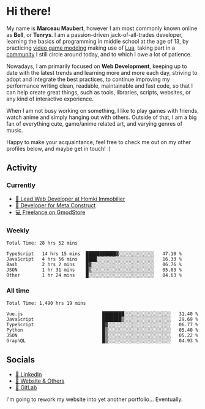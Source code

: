 # Hi there!

My name is **Marceau Maubert**, however I am most commonly known online as **Bell**, or **Tenrys**. I am a passion-driven jack-of-all-trades developer, learning the basics of programming in middle school at the age of 13, by practicing [video game modding](https://garrysmod.com) making use of [Lua](https://lua.org), taking part in a [community](https://metastruct.net) I still circle around today, and to which I owe a lot of patience.

Nowadays, I am primarily focused on **Web Development**, keeping up to date with the latest trends and learning more and more each day, striving to adopt  and integrate the best practices, to continue improving my performance writing clean, readable, maintainable and fast code, so that I can help create great things, such as tools, libraries, scripts, websites, or any kind of interactive experience.

When I am not busy working on something, I like to play games with friends, watch anime and simply hanging out with others. Outside of that, I am a big fan of everything cute, game/anime related art, and varying genres of music.

Happy to make your acquaintance, feel free to check me out on my other profiles below, and maybe get in touch! :)

## Activity

### Currently

- [🏢 Lead Web Developer at Homki Immobilier](https://homki-immobilier.com)
- [🎈 Developer for Meta Construct](https://metastruct.net)
- [💻 Freelance on GmodStore](https://www.gmodstore.com/users/Tenrys)

### Weekly
<!--START_SECTION:wakaWeekly-->

```text
Total Time: 28 hrs 52 mins

TypeScript   14 hrs 15 mins  ███████████▓░░░░░░░░░░░░░   47.10 %
JavaScript   4 hrs 56 mins   ████░░░░░░░░░░░░░░░░░░░░░   16.33 %
Bash         2 hrs 2 mins    █▓░░░░░░░░░░░░░░░░░░░░░░░   06.76 %
JSON         1 hr 31 mins    █▒░░░░░░░░░░░░░░░░░░░░░░░   05.03 %
Other        1 hr 24 mins    █░░░░░░░░░░░░░░░░░░░░░░░░   04.63 %
```

<!--END_SECTION:wakaWeekly-->

### All time
<!--START_SECTION:wakaTotal-->

```text
Total Time: 1,490 hrs 19 mins

Vue.js                             ████████░░░░░░░░░░░░░░░░░   31.40 %
JavaScript                         ███████▒░░░░░░░░░░░░░░░░░   29.69 %
TypeScript                         █▓░░░░░░░░░░░░░░░░░░░░░░░   06.77 %
Python                             █▒░░░░░░░░░░░░░░░░░░░░░░░   05.40 %
JSON                               █▒░░░░░░░░░░░░░░░░░░░░░░░   05.22 %
GraphQL                            █▒░░░░░░░░░░░░░░░░░░░░░░░   04.93 %
```

<!--END_SECTION:wakaTotal-->

## Socials

- [👔 LinkedIn](https://www.linkedin.com/in/marceau-maubert)
- [🔗 Website & Others](https://bell.moe)
- [🦊 GitLab](https://gitlab.com/Tenrys)

I'm going to rework my website into yet another portfolio... Eventually.
